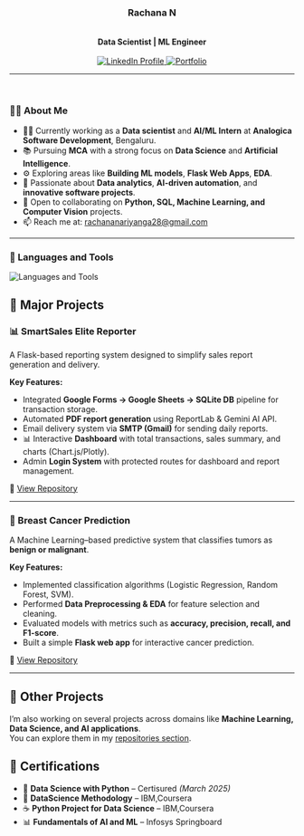 <div align="center">
  <h3>Rachana N</h3>
  <br>
  <b>Data Scientist | ML Engineer</b>
  <br>
  <br>
  <a href="https://www.linkedin.com/in/rachana-n-987520270/" target="_blank">
    <img src="https://img.shields.io/badge/LinkedIn-Rachana%20N-blue?style=for-the-badge&logo=linkedin" alt="LinkedIn Profile"/>
  </a>
  <a href="https://rachana212.github.io/Portfolio/" target="_blank">
    <img src="https://img.shields.io/badge/Portfolio-Rachana%20N-purple?style=for-the-badge&logo=Portfolio" alt="Portfolio"/>
  </a>
</div>

---

<br>

### 🙋‍♀️ About Me

- 🧑‍💻 Currently working as a **Data scientist** and **AI/ML Intern** at **Analogica Software Development**, Bengaluru.
- 📚 Pursuing **MCA** with a strong focus on **Data Science** and **Artificial Intelligence**.
- ⚙️ Exploring areas like **Building ML models**, **Flask Web Apps**, **EDA**.
- 🧠 Passionate about **Data analytics**, **AI-driven automation**, and **innovative software projects**.
- 🤝 Open to collaborating on **Python, SQL, Machine Learning, and Computer Vision** projects.
- 📫 Reach me at: [rachananariyanga28@gmail.com](mailto:rachananariyanga28@gmail.com)

---

### 🚀 Languages and Tools

<img src="https://skillicons.dev/icons?i=py,java,js,html,css,mysql,sqlite,flask,django,fastapi,aws,azure,gcp,docker,kubernetes,git,github,vscode,jupyter,tensorflow,numpy,pandas,matplotlib,sklearn" alt="Languages and Tools"/>

## 🚀 Major Projects  

### 📊 SmartSales Elite Reporter  
A Flask-based reporting system designed to simplify sales report generation and delivery.  

**Key Features:**  
- Integrated **Google Forms → Google Sheets → SQLite DB** pipeline for transaction storage.  
- Automated **PDF report generation** using ReportLab & Gemini AI API.  
- Email delivery system via **SMTP (Gmail)** for sending daily reports.  
- 📊 Interactive **Dashboard** with total transactions, sales summary, and charts (Chart.js/Plotly).  
- Admin **Login System** with protected routes for dashboard and report management.  

🔗 [View Repository](https://github.com/Rachana212/SmartSales_Elite_Reporter)  

---

### 🏥 Breast Cancer Prediction  
A Machine Learning–based predictive system that classifies tumors as **benign or malignant**.  

**Key Features:**  
- Implemented classification algorithms (Logistic Regression, Random Forest, SVM).  
- Performed **Data Preprocessing & EDA** for feature selection and cleaning.  
- Evaluated models with metrics such as **accuracy, precision, recall, and F1-score**.  
- Built a simple **Flask web app** for interactive cancer prediction.  

🔗 [View Repository](https://github.com/Rachana212/Cancer_prediction)  

---

## 📂 Other Projects
I’m also working on several projects across domains like **Machine Learning, Data Science, and AI applications**.  
You can explore them in my [repositories section](https://github.com/Rachana212?tab=repositories).

## 📜 Certifications  
- 🧠 **Data Science with Python** – Certisured *(March 2025)*  
- 🤖 **DataScience Methodology** – IBM,Coursera
- ☕ **Python Project for Data Science** – IBM,Coursera 
- 📊 **Fundamentals of Al and ML** – Infosys Springboard
  

